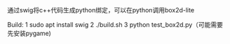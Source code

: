 通过swig将c++代码生成python绑定，可以在python调用box2d-lite

Build:
1 sudo apt install swig
2 ./build.sh
3 python test_box2d.py（可能需要先安装pygame)
